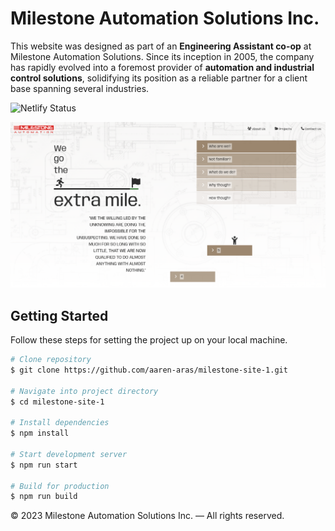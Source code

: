 # Milestone Automation Solutions Inc. 

This website was designed as part of an **Engineering Assistant co-op** at Milestone Automation Solutions. Since its inception in 2005, the company has rapidly evolved into a foremost provider of **automation and industrial control solutions**, solidifying its position as a reliable partner for a client base spanning several industries.

![Netlify Status](https://api.netlify.com/api/v1/badges/94615e46-7f1a-47a8-90a3-7a7b11110db0/deploy-status)

![Website Screenshot](site-screenshot.png)

## Getting Started

Follow these steps for setting the project up on your local machine.

```bash
# Clone repository 
$ git clone https://github.com/aaren-aras/milestone-site-1.git

# Navigate into project directory
$ cd milestone-site-1

# Install dependencies
$ npm install

# Start development server
$ npm run start

# Build for production
$ npm run build
```

© 2023 Milestone Automation Solutions Inc. — All rights reserved.